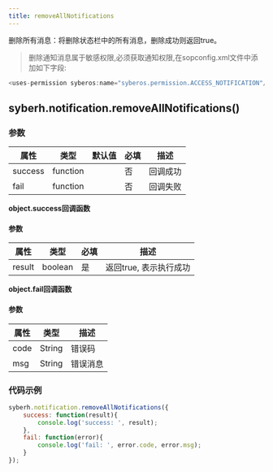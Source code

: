 ```yaml
---
title: removeAllNotifications
---
```



删除所有消息：将删除状态栏中的所有消息，删除成功则返回true。


> 删除通知消息属于敏感权限,必须获取通知权限,在sopconfig.xml文件中添加如下字段:

``` javascript
<uses-permission syberos:name="syberos.permission.ACCESS_NOTIFICATION"/>
```

## syberh.notification.removeAllNotifications()
### **参数**
| 属性     | 类型   | 默认值  |  必填 | 描述                         |
| ---------- | ------- | -------- | ---------------- | ----------------------------------
| success | function |        | 否       | 回调成功                    |
| fail   | function |        | 否       | 回调失败                    |

**object.success回调函数**
#### 参数
| 属性     | 类型    | 必填 | 描述                     |
| ---------- | ------- | -------- | ---------------------- |
| result | boolean  | 是     | 返回true, 表示执行成功  |

**object.fail回调函数**
#### 参数
| 属性 | 类型   | 描述     |
| ---- | ------ | -------- |
| code | String | 错误码   |
| msg  | String | 错误消息 |



### **代码示例**
``` javascript
syberh.notification.removeAllNotifications({
	success: function(result){
		console.log('success: ', result);
	},
	fail: function(error){
		console.log('fail: ', error.code, error.msg);
	}
});
```
